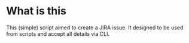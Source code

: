 # What is this

This (simple) script aimed to create a JIRA issue. It designed to be
used from scripts and accept all details via CLI.
